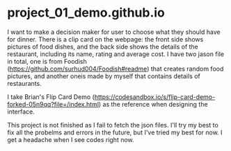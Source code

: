 # project_01_demo.github.io

I want to make a decision maker for user to choose what they should have for dinner. There is a clip card on the webpage: the front side shows pictures of food dishes, and the back side shows the details of the restaurant, including its name, rating and average cost. I have two jason file in total, one is from Foodish (https://github.com/surhud004/Foodish#readme) that creates random food pictures, and another oneis made by myself that contains details of restaurants. 

I take Brian's Flip Card Demo (https://codesandbox.io/s/flip-card-demo-forked-05n9qq?file=/index.html) as the reference when designing the interface.

This project is not finished as I fail to fetch the json files. I'll try my best to fix all the probelms and errors in the future, but I've tried my best for now. I get a headache when I see codes right now. 
